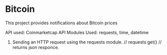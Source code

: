 # Bitcoin
This project provides notifications about Bitcoin prices

API used: Coinmarketcap API
Modules Used:
    requests,
    time,
    datetime

1. Sending an HTTP request using the requests module. // requests.get() // returns json responce.
